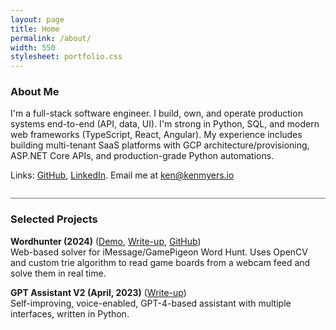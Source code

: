 ```yaml
---
layout: page
title: Home
permalink: /about/
width: 550
stylesheet: portfolio.css
---
```


### About Me

I'm a full-stack software engineer. I build, own, and operate production systems end-to-end (API, data, UI). I'm strong in Python, SQL, and modern web frameworks (TypeScript, React, Angular). My experience includes building multi-tenant SaaS platforms with GCP architecture/provisioning, ASP.NET Core APIs, and production-grade Python automations.




Links: [GitHub](https://github.com/ken-myers/), [LinkedIn](https://www.linkedin.com/in/kenmyersio/). Email me at [ken@kenmyers.io](mailto:ken@kenmyers.io)


<hr style="margin-top: 2em; margin-bottom: 1em; opacity: 60%;">

### Selected Projects
**Wordhunter (2024)** ([Demo](https://kenmyers.io/wordhunter), [Write-up](https://kenmyers.io/posts/word-hunting), [GitHub](https://github.com/ken-myers/wordhunter))
<br>
Web-based solver for iMessage/GamePigeon Word Hunt. Uses OpenCV and custom trie algorithm to read game boards from a webcam feed and solve them in real time.

**GPT Assistant V2 (April, 2023)** ([Write-up](https://kenmyers.io/posts/gpt-assistant))
<br>
Self-improving, voice-enabled, GPT-4-based assistant with multiple interfaces, written in Python. 